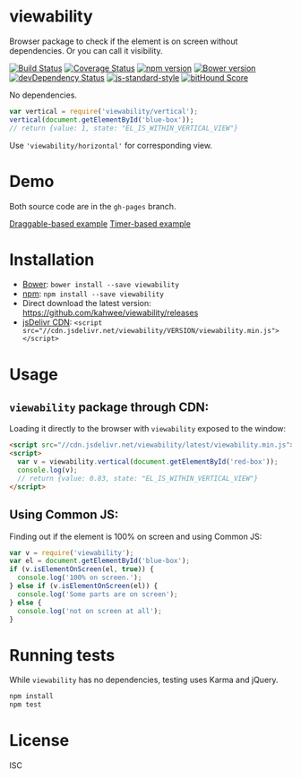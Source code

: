 # viewability

Browser package to check if the element is on screen without dependencies. Or you can call it visibility.

[![Build Status](https://travis-ci.org/kahwee/viewability.svg?branch=master)](https://travis-ci.org/kahwee/viewability)
[![Coverage Status](https://coveralls.io/repos/github/kahwee/viewability/badge.svg?branch=master)](https://coveralls.io/github/kahwee/viewability?branch=master)
[![npm version](https://badge.fury.io/js/viewability.svg)](https://www.npmjs.com/package/viewability)
[![Bower version](https://badge.fury.io/bo/viewability.svg)](http://badge.fury.io/bo/viewability)
[![devDependency Status](https://david-dm.org/kahwee/viewability/dev-status.svg)](https://david-dm.org/kahwee/viewability#info=devDependencies)
[![js-standard-style](https://img.shields.io/badge/code%20style-standard-brightgreen.svg?style=flat)](https://github.com/feross/standard)
[![bitHound Score](https://www.bithound.io/github/kahwee/viewability/badges/score.svg)](https://www.bithound.io/github/kahwee/viewability)

No dependencies.

```js
var vertical = require('viewability/vertical');
vertical(document.getElementById('blue-box'));
// return {value: 1, state: "EL_IS_WITHIN_VERTICAL_VIEW"}
```

Use `'viewability/horizontal'` for corresponding view.

# Demo

Both source code are in the `gh-pages` branch.

[Draggable-based example](https://kahwee.github.io/viewability/)
[Timer-based example](https://kahwee.github.io/viewability/timer.html)

# Installation

* [Bower](http://bower.io/): `bower install --save viewability`
* [npm](https://www.npmjs.org/): `npm install --save viewability`
* Direct download the latest version: https://github.com/kahwee/viewability/releases
* [jsDelivr CDN](http://www.jsdelivr.com/#!viewability): `<script src="//cdn.jsdelivr.net/viewability/VERSION/viewability.min.js"></script>`

# Usage

## `viewability` package through CDN:

Loading it directly to the browser with `viewability` exposed to the window:

```html
<script src="//cdn.jsdelivr.net/viewability/latest/viewability.min.js"></script>
<script>
  var v = viewability.vertical(document.getElementById('red-box'));
  console.log(v);
  // return {value: 0.83, state: "EL_IS_WITHIN_VERTICAL_VIEW"}
</script>
```

## Using Common JS:

Finding out if the element is 100% on screen and using Common JS:

```js
var v = require('viewability');
var el = document.getElementById('blue-box');
if (v.isElementOnScreen(el, true)) {
  console.log('100% on screen.');
} else if (v.isElementOnScreen(el)) {
  console.log('Some parts are on screen');
} else {
  console.log('not on screen at all');
}
```
# Running tests

While `viewability` has no dependencies, testing uses Karma and jQuery.

```sh
npm install
npm test
```

# License

ISC
